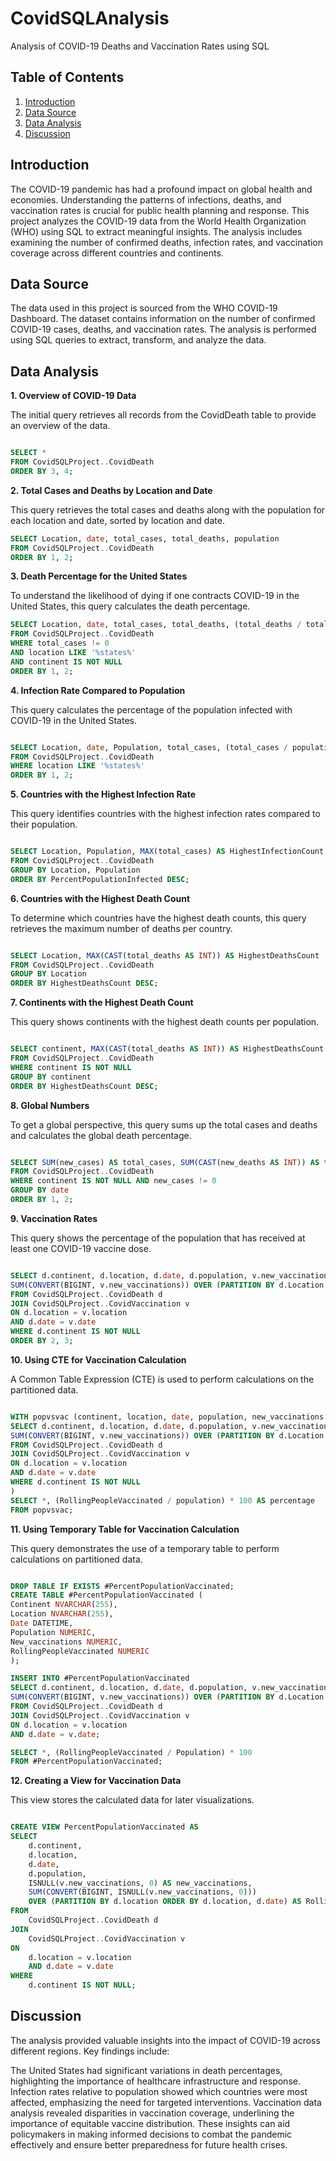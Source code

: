 # CovidSQLAnalysis
Analysis of COVID-19 Deaths and Vaccination Rates using SQL



## Table of Contents

1. [Introduction](#introduction)
2. [Data Source](#data-source)
3. [Data Analysis](#data-analysis)
4. [Discussion](#discussion)





## Introduction
The COVID-19 pandemic has had a profound impact on global health and economies. Understanding the patterns of infections, deaths, and vaccination rates is crucial for public health planning and response. This project analyzes the COVID-19 data from the World Health Organization (WHO) using SQL to extract meaningful insights. The analysis includes examining the number of confirmed deaths, infection rates, and vaccination coverage across different countries and continents.

## Data Source
The data used in this project is sourced from the WHO COVID-19 Dashboard. The dataset contains information on the number of confirmed COVID-19 cases, deaths, and vaccination rates. The analysis is performed using SQL queries to extract, transform, and analyze the data.

## Data Analysis

**1. Overview of COVID-19 Data**

The initial query retrieves all records from the CovidDeath table to provide an overview of the data.

``` SQL

SELECT *
FROM CovidSQLProject..CovidDeath
ORDER BY 3, 4;


```


**2. Total Cases and Deaths by Location and Date**

This query retrieves the total cases and deaths along with the population for each location and date, sorted by location and date.

```sql
SELECT Location, date, total_cases, total_deaths, population
FROM CovidSQLProject..CovidDeath
ORDER BY 1, 2;

```


**3. Death Percentage for the United States**

To understand the likelihood of dying if one contracts COVID-19 in the United States, this query calculates the death percentage.

```sql
SELECT Location, date, total_cases, total_deaths, (total_deaths / total_cases) * 100 AS DeathPercentage
FROM CovidSQLProject..CovidDeath
WHERE total_cases != 0
AND location LIKE '%states%'
AND continent IS NOT NULL 
ORDER BY 1, 2;

```

**4. Infection Rate Compared to Population**

This query calculates the percentage of the population infected with COVID-19 in the United States.


```sql

SELECT Location, date, Population, total_cases, (total_cases / population) * 100 AS PercentPopulationInfected
FROM CovidSQLProject..CovidDeath
WHERE location LIKE '%states%'
ORDER BY 1, 2;

```


**5. Countries with the Highest Infection Rate**

This query identifies countries with the highest infection rates compared to their population.

```sql

SELECT Location, Population, MAX(total_cases) AS HighestInfectionCount, MAX((total_cases / population)) * 100 AS PercentPopulationInfected
FROM CovidSQLProject..CovidDeath
GROUP BY Location, Population
ORDER BY PercentPopulationInfected DESC;


```


**6. Countries with the Highest Death Count**

To determine which countries have the highest death counts, this query retrieves the maximum number of deaths per country.


```sql

SELECT Location, MAX(CAST(total_deaths AS INT)) AS HighestDeathsCount
FROM CovidSQLProject..CovidDeath
GROUP BY Location
ORDER BY HighestDeathsCount DESC;

```


**7. Continents with the Highest Death Count**

This query shows continents with the highest death counts per population.


```sql

SELECT continent, MAX(CAST(total_deaths AS INT)) AS HighestDeathsCount
FROM CovidSQLProject..CovidDeath
WHERE continent IS NOT NULL 
GROUP BY continent
ORDER BY HighestDeathsCount DESC;

```


**8. Global Numbers**

To get a global perspective, this query sums up the total cases and deaths and calculates the global death percentage.

```sql

SELECT SUM(new_cases) AS total_cases, SUM(CAST(new_deaths AS INT)) AS total_deaths, SUM(CAST(new_deaths AS INT)) / SUM(new_cases) * 100 AS DeathPercentage
FROM CovidSQLProject..CovidDeath
WHERE continent IS NOT NULL AND new_cases != 0
GROUP BY date
ORDER BY 1, 2;

```

**9. Vaccination Rates**

This query shows the percentage of the population that has received at least one COVID-19 vaccine dose.


```sql

SELECT d.continent, d.location, d.date, d.population, v.new_vaccinations,
SUM(CONVERT(BIGINT, v.new_vaccinations)) OVER (PARTITION BY d.Location ORDER BY d.location, d.Date) AS RollingPeopleVaccinated
FROM CovidSQLProject..CovidDeath d
JOIN CovidSQLProject..CovidVaccination v
ON d.location = v.location
AND d.date = v.date
WHERE d.continent IS NOT NULL
ORDER BY 2, 3;

```


**10. Using CTE for Vaccination Calculation**

A Common Table Expression (CTE) is used to perform calculations on the partitioned data.

```sql

WITH popvsvac (continent, location, date, population, new_vaccinations, RollingPeopleVaccinated) AS (
SELECT d.continent, d.location, d.date, d.population, v.new_vaccinations,
SUM(CONVERT(BIGINT, v.new_vaccinations)) OVER (PARTITION BY d.Location ORDER BY d.location, d.Date) AS RollingPeopleVaccinated
FROM CovidSQLProject..CovidDeath d
JOIN CovidSQLProject..CovidVaccination v
ON d.location = v.location
AND d.date = v.date
WHERE d.continent IS NOT NULL
)
SELECT *, (RollingPeopleVaccinated / population) * 100 AS percentage
FROM popvsvac;

```


**11. Using Temporary Table for Vaccination Calculation**

This query demonstrates the use of a temporary table to perform calculations on partitioned data.

```sql

DROP TABLE IF EXISTS #PercentPopulationVaccinated;
CREATE TABLE #PercentPopulationVaccinated (
Continent NVARCHAR(255),
Location NVARCHAR(255),
Date DATETIME,
Population NUMERIC,
New_vaccinations NUMERIC,
RollingPeopleVaccinated NUMERIC
);

INSERT INTO #PercentPopulationVaccinated
SELECT d.continent, d.location, d.date, d.population, v.new_vaccinations,
SUM(CONVERT(BIGINT, v.new_vaccinations)) OVER (PARTITION BY d.Location ORDER BY d.location, d.Date) AS RollingPeopleVaccinated
FROM CovidSQLProject..CovidDeath d
JOIN CovidSQLProject..CovidVaccination v
ON d.location = v.location
AND d.date = v.date;

SELECT *, (RollingPeopleVaccinated / Population) * 100
FROM #PercentPopulationVaccinated;

```


**12. Creating a View for Vaccination Data**

This view stores the calculated data for later visualizations.

```sql

CREATE VIEW PercentPopulationVaccinated AS
SELECT 
    d.continent, 
    d.location, 
    d.date, 
    d.population, 
    ISNULL(v.new_vaccinations, 0) AS new_vaccinations,
    SUM(CONVERT(BIGINT, ISNULL(v.new_vaccinations, 0))) 
    OVER (PARTITION BY d.location ORDER BY d.location, d.date) AS RollingPeopleVaccinated
FROM 
    CovidSQLProject..CovidDeath d
JOIN 
    CovidSQLProject..CovidVaccination v
ON 
    d.location = v.location
    AND d.date = v.date
WHERE 
    d.continent IS NOT NULL;

```

## Discussion

The analysis provided valuable insights into the impact of COVID-19 across different regions. Key findings include:

The United States had significant variations in death percentages, highlighting the importance of healthcare infrastructure and response.
Infection rates relative to population showed which countries were most affected, emphasizing the need for targeted interventions.
Vaccination data analysis revealed disparities in vaccination coverage, underlining the importance of equitable vaccine distribution.
These insights can aid policymakers in making informed decisions to combat the pandemic effectively and ensure better preparedness for future health crises.























































































































